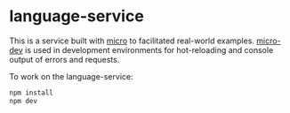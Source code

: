 # language-service

This is a service built with [micro](https://github.com/zeit/micro) to facilitated real-world examples. [micro-dev](https://github.com/zeit/micro-dev) is used in development environments for hot-reloading and console output of errors and requests.

To work on the language-service:

```js
npm install
npm dev 
```

